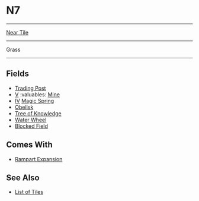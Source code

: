 # N7

___
[Near Tile](../keywords/near_tile.md)
___
Grass
___


## Fields

- [Trading Post](../trading.md)
- [Ⅴ](../difficulties.md) :valuables: [Mine](../fields/mine.md)
- [Ⅳ](../difficulties.md) [Magic Spring](../fields/magic_spring.md)
- [Obelisk](../fields/obelisk.md)
- [Tree of Knowledge](../fields/tree_of_knowledge.md)
- [Water Wheel](../fields/water_wheel.md)
- [Blocked Field](../keywords/blocked_field.md)


## Comes With

- [Rampart Expansion](../content/rampart_expansion.md)


## See Also

- [List of Tiles](index.md)

